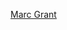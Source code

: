 [Marc Grant](https://www.oakville.ca/town-hall/mayor-council-administration/mayor-council/councillor-marc-grant/)